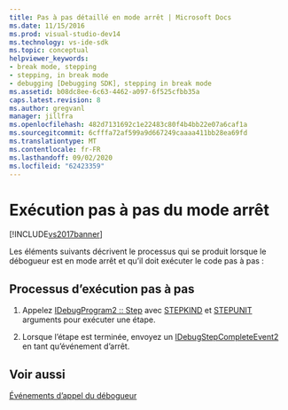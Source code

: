 ```yaml
---
title: Pas à pas détaillé en mode arrêt | Microsoft Docs
ms.date: 11/15/2016
ms.prod: visual-studio-dev14
ms.technology: vs-ide-sdk
ms.topic: conceptual
helpviewer_keywords:
- break mode, stepping
- stepping, in break mode
- debugging [Debugging SDK], stepping in break mode
ms.assetid: b08dc8ee-6c63-4462-a097-6f525cfbb35a
caps.latest.revision: 8
ms.author: gregvanl
manager: jillfra
ms.openlocfilehash: 482d7131692c1e22483c80f4b4bb22e07a6caf1a
ms.sourcegitcommit: 6cfffa72af599a9d667249caaaa411bb28ea69fd
ms.translationtype: MT
ms.contentlocale: fr-FR
ms.lasthandoff: 09/02/2020
ms.locfileid: "62423359"
---
```

# <a name="stepping-in-break-mode"></a>Exécution pas à pas du mode arrêt
[!INCLUDE[vs2017banner](../../includes/vs2017banner.md)]

Les éléments suivants décrivent le processus qui se produit lorsque le débogueur est en mode arrêt et qu’il doit exécuter le code pas à pas :  
  
## <a name="stepping-process"></a>Processus d’exécution pas à pas  
  
1. Appelez [IDebugProgram2 :: Step](../../extensibility/debugger/reference/idebugprogram2-step.md) avec [STEPKIND](../../extensibility/debugger/reference/stepkind.md) et [STEPUNIT](../../extensibility/debugger/reference/stepunit.md) arguments pour exécuter une étape.  
  
2. Lorsque l’étape est terminée, envoyez un [IDebugStepCompleteEvent2](../../extensibility/debugger/reference/idebugstepcompleteevent2.md) en tant qu’événement d’arrêt.  
  
## <a name="see-also"></a>Voir aussi  
 [Événements d’appel du débogueur](../../extensibility/debugger/calling-debugger-events.md)
